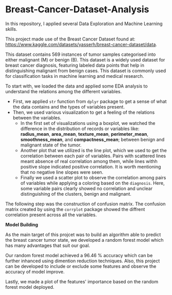 # Breast-Cancer-Dataset-Analysis
In this repository, I applied several Data Exploration and Machine Learning skills.

This project made use of the Breast Cancer Dataset found at: https://www.kaggle.com/datasets/yasserh/breast-cancer-dataset/data.

This dataset contains 569 instances of tumor samples categorised into either malignant (M) or benign (B). This dataset is a widely used dataset for breast cancer diagnosis, featuring labeled data points that help in distinguishing malignant from benign cases. This dataset is commonly used for classification tasks in machine learning and medical research.

To start with, we loaded the data and applied some EDA analysis to understand the relations among the different variables. 

- First, we applied `str` function from `dplyr` package to get a sense of what the data contains and the types of variables present.
- Then, we used various visualization to get a feeling of the relations between the variables.
  - In the first set of visualizations using a boxplot, we watched the difference in the distribution of records or variables like: **radius_mean**, **area_mean**, **texture_mean**, **perimeter_mean**, **smoothness_mean**, and **compactness_mean**; between benign and malignant state of the tumor.
  - Another plot that we utilized is the line plot, which we used to get the correlation between each pair of variables. Pairs with scattered lines meant absence of real correlation among them, while lines withh positive slope indicated positive correlation. It is worth mentioning that no negative line slopes were seen.
  - Finally we used a scatter plot to observe the correlation among pairs of variables while applying a coloring based on the `diagnosis`. Here, some variable pairs clearly showed no correlation and unclear distinguishing of the clusters, benign and malignant.

The following step was the construction of confusion matrix. The confusion matrix created by using the `corrplot` package showed the diffrent correlation present across all the variables.

**Model Building**

As the main target of this projcet was to build an algorithm able to predict the breast cancer tumor state, we developed a random forest model which has many advantages that suit our goal. 

Our random forest model achieved a 96.46 % accuracy which can be further inhanced using dimention reduction techniques. Also, this project can be developed to include or exclude some features and observe the accuracy of model improve. 

Lastly, we made a plot of the features' importance based on the random forest model deployed.
